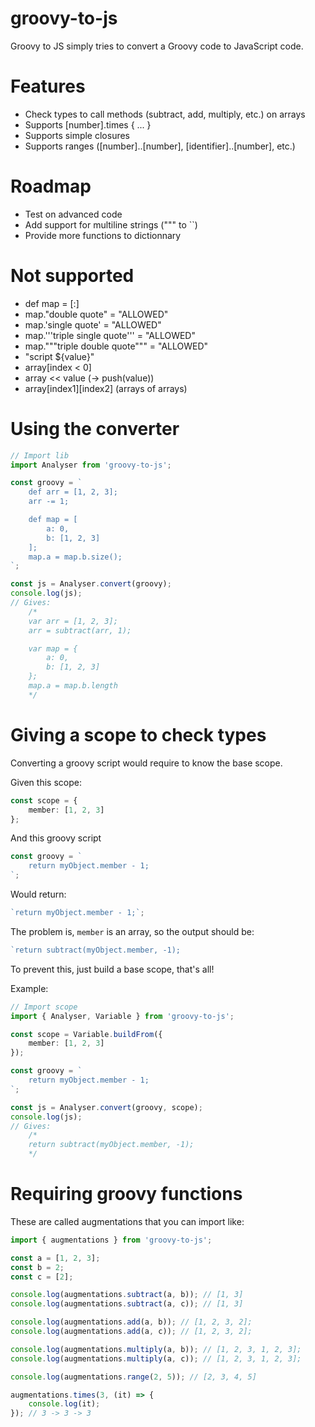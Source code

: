 # groovy-to-js
Groovy to JS simply tries to convert a Groovy code to JavaScript code.

# Features
* Check types to call methods (subtract, add, multiply, etc.) on arrays
* Supports [number].times { ... }
* Supports simple closures
* Supports ranges ([number]..[number], [identifier]..[number], etc.)

# Roadmap
* Test on advanced code
* Add support for multiline strings (""" to ``)
* Provide more functions to dictionnary

# Not supported
* def map = [:]
* map."double quote" = "ALLOWED"
* map.'single quote' = "ALLOWED"
* map.'''triple single quote''' = "ALLOWED"
* map."""triple double quote""" = "ALLOWED"
* "script ${value}"
* array[index < 0]
* array << value (-> push(value))
* array[index1][index2] (arrays of arrays)

# Using the converter
```typescript
// Import lib
import Analyser from 'groovy-to-js';

const groovy = `
    def arr = [1, 2, 3];
    arr -= 1;

    def map = [
        a: 0,
        b: [1, 2, 3]
    ];
    map.a = map.b.size();
`;

const js = Analyser.convert(groovy);
console.log(js);
// Gives:
    /*
    var arr = [1, 2, 3];
    arr = subtract(arr, 1);

    var map = {
        a: 0,
        b: [1, 2, 3]
    };
    map.a = map.b.length
    */

```

# Giving a scope to check types
Converting a groovy script would require to know the base scope.

Given this scope:

```typescript
const scope = {
    member: [1, 2, 3]
};
```

And this groovy script
```typescript
const groovy = `
    return myObject.member - 1;
`;
```

Would return:
```typescript
`return myObject.member - 1;`;
```

The problem is, `member` is an array, so the output should be:
```typescript
`return subtract(myObject.member, -1);
```

To prevent this, just build a base scope, that's all!

Example:
```typescript
// Import scope
import { Analyser, Variable } from 'groovy-to-js';

const scope = Variable.buildFrom({
    member: [1, 2, 3]
});

const groovy = `
    return myObject.member - 1;
`;

const js = Analyser.convert(groovy, scope);
console.log(js);
// Gives:
    /*
    return subtract(myObject.member, -1);
    */
```

# Requiring groovy functions
These are called augmentations that you can import like:
```typescript
import { augmentations } from 'groovy-to-js';

const a = [1, 2, 3];
const b = 2;
const c = [2];

console.log(augmentations.subtract(a, b)); // [1, 3]
console.log(augmentations.subtract(a, c)); // [1, 3]

console.log(augmentations.add(a, b)); // [1, 2, 3, 2];
console.log(augmentations.add(a, c)); // [1, 2, 3, 2];

console.log(augmentations.multiply(a, b)); // [1, 2, 3, 1, 2, 3];
console.log(augmentations.multiply(a, c)); // [1, 2, 3, 1, 2, 3];

console.log(augmentations.range(2, 5)); // [2, 3, 4, 5]

augmentations.times(3, (it) => {
    console.log(it);
}); // 3 -> 3 -> 3
```